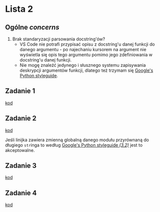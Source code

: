 # Lista 2

## Ogólne *concerns*

1. Brak standaryzacji parsowania docstring'ów?
   - VS Code nie potrafi przypisać opisu z docstring'u danej funkcji do danego argumentu - po najechaniu kursorem na argument nie wyświetla się opis tego argumentu pomimo jego zdefiniowania w docstring'u danej funkcji.
   - Nie mogę znaleźć jedynego i słusznego systemu zapisywania deskrypcji argumentów funkcji, dlatego też trzymam się [Google's Python styleguide](http://google.github.io/styleguide/pyguide.html).

## Zadanie 1

[kod](ex-1.py)

## Zadanie 2

[kod](ex-2.py)

Jeśli linijka zawiera zmienną globalną danego modułu przyrównaną do długiego `str`inga to według [Google's Python styleguide *(3.2)*](http://google.github.io/styleguide/pyguide.html#32-line-length) jest to akceptowalne.

## Zadanie 3

[kod](ex-3.py)

## Zadanie 4

[kod](ex-4.py)
